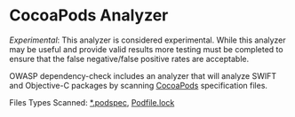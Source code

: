 CocoaPods Analyzer
================

*Experimental*: This analyzer is considered experimental. While this analyzer may 
be useful and provide valid results more testing must be completed to ensure that
the false negative/false positive rates are acceptable. 

OWASP dependency-check includes an analyzer that will analyze SWIFT and Objective-C
packages by scanning [CocoaPods](https://cocoapods.org/) specification files.

Files Types Scanned: [*.podspec](https://guides.cocoapods.org/making/specs-and-specs-repo.html), [Podfile.lock](https://guides.cocoapods.org/using/the-podfile.html)
